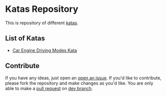 # Katas Repository

This is repository of different [katas](https://en.wikipedia.org/wiki/Kata_(programming)).

## List of Katas

* [Car Engine Driving Modes Kata](/src/CarEngineDrivingModesKata/README.md)

## Contribute

If you have any ideas, just open an [open an issue][issues]. If you'd like to contribute, please fork the repository and make changes as you'd like. You are only able to make a [pull request][pull-requests] on [dev branch][dev-branch].

[issues]: https://github.com/kalcik/katas/issues/new
[pull-requests]: https://github.com/kalcik/katas/pulls/new
[dev-branch]: https://github.com/kalcik/katas/tree/dev
